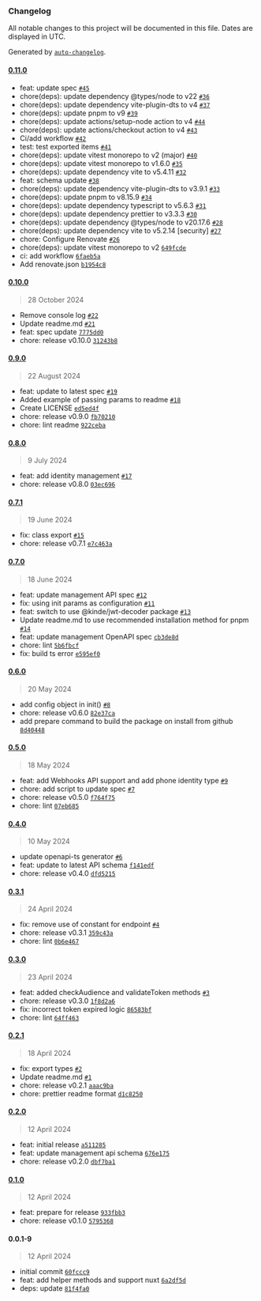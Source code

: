 ### Changelog

All notable changes to this project will be documented in this file. Dates are displayed in UTC.

Generated by [`auto-changelog`](https://github.com/CookPete/auto-changelog).

#### [0.11.0](https://github.com/kinde-oss/kinde-management-sdk-js/compare/0.10.0...0.11.0)

- feat: update spec [`#45`](https://github.com/kinde-oss/kinde-management-sdk-js/pull/45)
- chore(deps): update dependency @types/node to v22 [`#36`](https://github.com/kinde-oss/kinde-management-sdk-js/pull/36)
- chore(deps): update dependency vite-plugin-dts to v4 [`#37`](https://github.com/kinde-oss/kinde-management-sdk-js/pull/37)
- chore(deps): update pnpm to v9 [`#39`](https://github.com/kinde-oss/kinde-management-sdk-js/pull/39)
- chore(deps): update actions/setup-node action to v4 [`#44`](https://github.com/kinde-oss/kinde-management-sdk-js/pull/44)
- chore(deps): update actions/checkout action to v4 [`#43`](https://github.com/kinde-oss/kinde-management-sdk-js/pull/43)
- Ci/add workflow [`#42`](https://github.com/kinde-oss/kinde-management-sdk-js/pull/42)
- test: test exported items [`#41`](https://github.com/kinde-oss/kinde-management-sdk-js/pull/41)
- chore(deps): update vitest monorepo to v2 (major) [`#40`](https://github.com/kinde-oss/kinde-management-sdk-js/pull/40)
- chore(deps): update vitest monorepo to v1.6.0 [`#35`](https://github.com/kinde-oss/kinde-management-sdk-js/pull/35)
- chore(deps): update dependency vite to v5.4.11 [`#32`](https://github.com/kinde-oss/kinde-management-sdk-js/pull/32)
- feat: schema update [`#38`](https://github.com/kinde-oss/kinde-management-sdk-js/pull/38)
- chore(deps): update dependency vite-plugin-dts to v3.9.1 [`#33`](https://github.com/kinde-oss/kinde-management-sdk-js/pull/33)
- chore(deps): update pnpm to v8.15.9 [`#34`](https://github.com/kinde-oss/kinde-management-sdk-js/pull/34)
- chore(deps): update dependency typescript to v5.6.3 [`#31`](https://github.com/kinde-oss/kinde-management-sdk-js/pull/31)
- chore(deps): update dependency prettier to v3.3.3 [`#30`](https://github.com/kinde-oss/kinde-management-sdk-js/pull/30)
- chore(deps): update dependency @types/node to v20.17.6 [`#28`](https://github.com/kinde-oss/kinde-management-sdk-js/pull/28)
- chore(deps): update dependency vite to v5.2.14 [security] [`#27`](https://github.com/kinde-oss/kinde-management-sdk-js/pull/27)
- chore: Configure Renovate [`#26`](https://github.com/kinde-oss/kinde-management-sdk-js/pull/26)
- chore(deps): update vitest monorepo to v2 [`649fcde`](https://github.com/kinde-oss/kinde-management-sdk-js/commit/649fcde4e7c2ca2322081a482d7dc7fd07f1ce0b)
- ci: add workflow [`6faeb5a`](https://github.com/kinde-oss/kinde-management-sdk-js/commit/6faeb5a15a7aed74ae91117a492e9ea95dda4f4e)
- Add renovate.json [`b1954c8`](https://github.com/kinde-oss/kinde-management-sdk-js/commit/b1954c8ebdbbcdd5cfd9cae6e4aeb620f58a125f)

#### [0.10.0](https://github.com/kinde-oss/kinde-management-sdk-js/compare/0.9.0...0.10.0)

> 28 October 2024

- Remove console log [`#22`](https://github.com/kinde-oss/kinde-management-sdk-js/pull/22)
- Update readme.md [`#21`](https://github.com/kinde-oss/management-api-js/issues/21)
- feat: spec update [`7775dd0`](https://github.com/kinde-oss/kinde-management-sdk-js/commit/7775dd078d3dc31c66da86c879fed4561d53b507)
- chore: release v0.10.0 [`31243b8`](https://github.com/kinde-oss/kinde-management-sdk-js/commit/31243b856a33933c5e962e77b151163f8edc02a6)

#### [0.9.0](https://github.com/kinde-oss/kinde-management-sdk-js/compare/0.8.0...0.9.0)

> 22 August 2024

- feat: update to latest spec [`#19`](https://github.com/kinde-oss/kinde-management-sdk-js/pull/19)
- Added example of passing params to readme [`#18`](https://github.com/kinde-oss/kinde-management-sdk-js/pull/18)
- Create LICENSE [`ed5ed4f`](https://github.com/kinde-oss/kinde-management-sdk-js/commit/ed5ed4f9157d5fc5552c20a029fa277f8cc8fe7b)
- chore: release v0.9.0 [`fb70210`](https://github.com/kinde-oss/kinde-management-sdk-js/commit/fb70210c9c82eaad725404ea379d673df998a84d)
- chore: lint readme [`922ceba`](https://github.com/kinde-oss/kinde-management-sdk-js/commit/922ceba5ce7f2576d3a05cf5fbbca0a31ad0678b)

#### [0.8.0](https://github.com/kinde-oss/kinde-management-sdk-js/compare/0.7.1...0.8.0)

> 9 July 2024

- feat: add identity management [`#17`](https://github.com/kinde-oss/kinde-management-sdk-js/pull/17)
- chore: release v0.8.0 [`03ec696`](https://github.com/kinde-oss/kinde-management-sdk-js/commit/03ec696d61765f2e1ae041d9f260d48148aca1b4)

#### [0.7.1](https://github.com/kinde-oss/kinde-management-sdk-js/compare/0.7.0...0.7.1)

> 19 June 2024

- fix: class export [`#15`](https://github.com/kinde-oss/kinde-management-sdk-js/pull/15)
- chore: release v0.7.1 [`e7c463a`](https://github.com/kinde-oss/kinde-management-sdk-js/commit/e7c463a34413bd54e15aa4d2ccce6ace04d03d53)

#### [0.7.0](https://github.com/kinde-oss/kinde-management-sdk-js/compare/0.6.0...0.7.0)

> 18 June 2024

- feat: update management API spec [`#12`](https://github.com/kinde-oss/kinde-management-sdk-js/pull/12)
- fix: using init params as configuration [`#11`](https://github.com/kinde-oss/kinde-management-sdk-js/pull/11)
- feat: switch to use @kinde/jwt-decoder package [`#13`](https://github.com/kinde-oss/kinde-management-sdk-js/pull/13)
- Update readme.md to use recommended installation method for pnpm [`#14`](https://github.com/kinde-oss/kinde-management-sdk-js/pull/14)
- feat: update management OpenAPI spec [`cb3de8d`](https://github.com/kinde-oss/kinde-management-sdk-js/commit/cb3de8d073da43b0e0a7e5c8f70b872918d525b2)
- chore: lint [`5b6fbcf`](https://github.com/kinde-oss/kinde-management-sdk-js/commit/5b6fbcfeaf1fa0ce22f8206017b3be98277a52b9)
- fix: build ts error [`e595ef0`](https://github.com/kinde-oss/kinde-management-sdk-js/commit/e595ef06e50c42471fd9611f82b8fb81567d1811)

#### [0.6.0](https://github.com/kinde-oss/kinde-management-sdk-js/compare/0.5.0...0.6.0)

> 20 May 2024

- add config object in init() [`#8`](https://github.com/kinde-oss/kinde-management-sdk-js/pull/8)
- chore: release v0.6.0 [`82e37ca`](https://github.com/kinde-oss/kinde-management-sdk-js/commit/82e37caa5751d430415e89a4516e658b1c9889a2)
- add prepare command to build the package on install from github [`8d40448`](https://github.com/kinde-oss/kinde-management-sdk-js/commit/8d40448cb02e0a16ad10181c99e0def921e05dc6)

#### [0.5.0](https://github.com/kinde-oss/kinde-management-sdk-js/compare/0.4.0...0.5.0)

> 18 May 2024

- feat: add Webhooks API support and add phone identity type [`#9`](https://github.com/kinde-oss/kinde-management-sdk-js/pull/9)
- chore: add script to update spec [`#7`](https://github.com/kinde-oss/kinde-management-sdk-js/pull/7)
- chore: release v0.5.0 [`f764f75`](https://github.com/kinde-oss/kinde-management-sdk-js/commit/f764f7543c810cad4a236c780acb999a226b4dca)
- chore: lint [`07eb685`](https://github.com/kinde-oss/kinde-management-sdk-js/commit/07eb68569668752adecdd347f722a4057e582240)

#### [0.4.0](https://github.com/kinde-oss/kinde-management-sdk-js/compare/0.3.1...0.4.0)

> 10 May 2024

- update openapi-ts generator [`#6`](https://github.com/kinde-oss/kinde-management-sdk-js/pull/6)
- feat: update to latest API schema [`f141edf`](https://github.com/kinde-oss/kinde-management-sdk-js/commit/f141edff0d86bf0e85183738219af04f334a173d)
- chore: release v0.4.0 [`dfd5215`](https://github.com/kinde-oss/kinde-management-sdk-js/commit/dfd5215966c26e3f2371b302f7ea43e16c7e9baf)

#### [0.3.1](https://github.com/kinde-oss/kinde-management-sdk-js/compare/0.3.0...0.3.1)

> 24 April 2024

- fix: remove use of constant for endpoint [`#4`](https://github.com/kinde-oss/kinde-management-sdk-js/pull/4)
- chore: release v0.3.1 [`359c43a`](https://github.com/kinde-oss/kinde-management-sdk-js/commit/359c43abdfc6cad875a5b8dd2556135678e2a14d)
- chore: lint [`0b6e467`](https://github.com/kinde-oss/kinde-management-sdk-js/commit/0b6e467d03056907f479c9e835ec4d85c18f7092)

#### [0.3.0](https://github.com/kinde-oss/kinde-management-sdk-js/compare/0.2.1...0.3.0)

> 23 April 2024

- feat: added checkAudience and validateToken methods [`#3`](https://github.com/kinde-oss/kinde-management-sdk-js/pull/3)
- chore: release v0.3.0 [`1f8d2a6`](https://github.com/kinde-oss/kinde-management-sdk-js/commit/1f8d2a68c4e332eaa9b2dc382410195213aa538e)
- fix: incorrect token expired logic [`86583bf`](https://github.com/kinde-oss/kinde-management-sdk-js/commit/86583bf166352219cdac233e91fe3efc1aee9ecb)
- chore: lint [`64ff463`](https://github.com/kinde-oss/kinde-management-sdk-js/commit/64ff463363cefa89251f36e0d1f2ec5747014331)

#### [0.2.1](https://github.com/kinde-oss/kinde-management-sdk-js/compare/0.2.0...0.2.1)

> 18 April 2024

- fix: export types [`#2`](https://github.com/kinde-oss/kinde-management-sdk-js/pull/2)
- Update readme.md [`#1`](https://github.com/kinde-oss/kinde-management-sdk-js/pull/1)
- chore: release v0.2.1 [`aaac9ba`](https://github.com/kinde-oss/kinde-management-sdk-js/commit/aaac9bad99a6f85cfdf341ecb273a88e262e5740)
- chore: prettier readme format [`d1c8250`](https://github.com/kinde-oss/kinde-management-sdk-js/commit/d1c825059517c503c1ed198a1b1b4108ae7a9e63)

#### [0.2.0](https://github.com/kinde-oss/kinde-management-sdk-js/compare/0.1.0...0.2.0)

> 12 April 2024

- feat: initial release [`a511285`](https://github.com/kinde-oss/kinde-management-sdk-js/commit/a511285400d834a2f34013b74d363ddc15c78f0e)
- feat: update management api schema [`676e175`](https://github.com/kinde-oss/kinde-management-sdk-js/commit/676e175bb4ebd671c9a9dbee279a9b87271d2058)
- chore: release v0.2.0 [`dbf7ba1`](https://github.com/kinde-oss/kinde-management-sdk-js/commit/dbf7ba1c583af054b36ee125d6312f592d25ac6c)

#### [0.1.0](https://github.com/kinde-oss/kinde-management-sdk-js/compare/0.0.1-9...0.1.0)

> 12 April 2024

- feat: prepare for release [`933fbb3`](https://github.com/kinde-oss/kinde-management-sdk-js/commit/933fbb332b10b0d2ed0d9a12c3da0a89490ca96d)
- chore: release v0.1.0 [`5795368`](https://github.com/kinde-oss/kinde-management-sdk-js/commit/579536883059315574129af6fb1b4895e88d38e0)

#### 0.0.1-9

> 12 April 2024

- initial commit [`60fccc9`](https://github.com/kinde-oss/kinde-management-sdk-js/commit/60fccc9d205251975f2abb17d47820e02d969470)
- feat: add helper methods and support nuxt [`6a2df5d`](https://github.com/kinde-oss/kinde-management-sdk-js/commit/6a2df5d06242c37fc3628ac5cfe526b196b4fefd)
- deps: update [`81f4fa0`](https://github.com/kinde-oss/kinde-management-sdk-js/commit/81f4fa00ee208936ae43b9f8951b867c1dc1e987)
